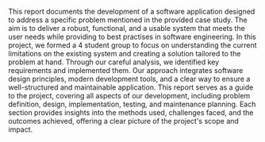 This report documents the development of a software application designed to address a specific problem mentioned in the provided case study. The aim is to deliver a robust, functional, and a usable system that meets the user needs while providing to best practises in software engineering.
In this project, we formed a 4 student group to focus on understanding the current limitations on the existing system and creating a solution tailored to the problem at hand.  Through our careful analysis, we identified key requirements and implemented them. Our approach integrates software design principles, modern development tools, and a clear way to ensure a well-structured and maintainable application.
This report serves as a guide to the project, covering all aspects of our development, including problem definition, design, implementation, testing, and maintenance planning. Each section provides insights into the methods used, challenges faced, and the outcomes achieved, offering a clear picture of the project's scope and impact.
